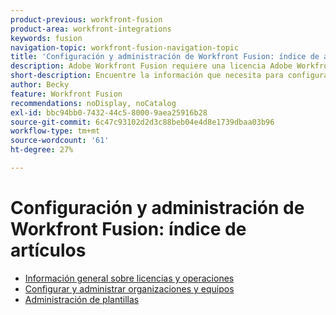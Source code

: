 ```yaml
---
product-previous: workfront-fusion
product-area: workfront-integrations
keywords: fusion
navigation-topic: workfront-fusion-navigation-topic
title: 'Configuración y administración de Workfront Fusion: índice de artículos'
description: Adobe Workfront Fusion requiere una licencia Adobe Workfront Fusion y de Adobe Workfront.
short-description: Encuentre la información que necesita para configurar y administrar Adobe Workfront Fusion para su organización.
author: Becky
feature: Workfront Fusion
recommendations: noDisplay, noCatalog
exl-id: bbc94bb0-7432-44c5-8000-9aea25916b28
source-git-commit: 6c47c93102d2d3c88beb04e4d8e1739dbaa03b96
workflow-type: tm+mt
source-wordcount: '61'
ht-degree: 27%

---
```


# Configuración y administración de Workfront Fusion: índice de artículos

* [Información general sobre licencias y operaciones](/help/workfront-fusion/set-up-and-manage-workfront-fusion/licensing-operations-overview/licensing-operations-overviews.md)
* [Configurar y administrar organizaciones y equipos](/help/workfront-fusion/set-up-and-manage-workfront-fusion/set-up-and-manage-orgs-and-teams/set-up-and-manage-orgs-and-teams.md)
* [Administración de plantillas](/help/workfront-fusion/set-up-and-manage-workfront-fusion/manage-templates/manage-templates-toc.md)
